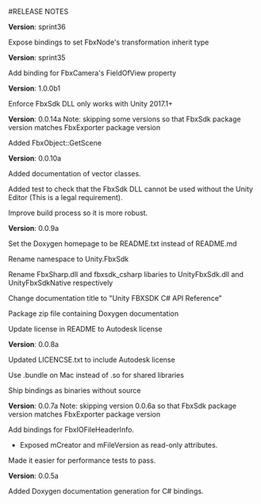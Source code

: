 #RELEASE NOTES

**Version**: sprint36

Expose bindings to set FbxNode's transformation inherit type

**Version**: sprint35

Add binding for FbxCamera's FieldOfView property

**Version**: 1.0.0b1

Enforce FbxSdk DLL only works with Unity 2017.1+

**Version**: 0.0.14a
Note: skipping some versions so that FbxSdk package version matches FbxExporter package version

Added FbxObject::GetScene

**Version**: 0.0.10a

Added documentation of vector classes.

Added test to check that the FbxSdk DLL cannot be used without the Unity Editor (This is a legal requirement).

Improve build process so it is more robust.

**Version**: 0.0.9a

Set the Doxygen homepage to be README.txt instead of README.md

Rename namespace to Unity.FbxSdk

Rename FbxSharp.dll and fbxsdk_csharp libaries to UnityFbxSdk.dll and UnityFbxSdkNative respectively

Change documentation title to "Unity FBXSDK C# API Reference"

Package zip file containing Doxygen documentation

Update license in README to Autodesk license

**Version**: 0.0.8a

Updated LICENCSE.txt to include Autodesk license

Use .bundle on Mac instead of .so for shared libraries

Ship bindings as binaries without source

**Version**: 0.0.7a
Note: skipping version 0.0.6a so that FbxSdk package version matches FbxExporter package version

Add bindings for FbxIOFileHeaderInfo. 
  - Exposed mCreator and mFileVersion as read-only attributes.

Made it easier for performance tests to pass.

**Version**: 0.0.5a

Added Doxygen documentation generation for C# bindings.